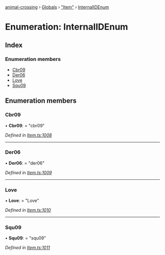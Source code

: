 [animal-crossing](../README.md) › [Globals](../globals.md) › ["Item"](../modules/_item_.md) › [InternalIDEnum](_item_.internalidenum.md)

# Enumeration: InternalIDEnum

## Index

### Enumeration members

* [Cbr09](_item_.internalidenum.md#cbr09)
* [Der06](_item_.internalidenum.md#der06)
* [Love](_item_.internalidenum.md#love)
* [Squ09](_item_.internalidenum.md#squ09)

## Enumeration members

###  Cbr09

• **Cbr09**: = "cbr09"

*Defined in [Item.ts:1008](https://github.com/Norviah/animal-crossing/blob/ac736df/module/types/Item.ts#L1008)*

___

###  Der06

• **Der06**: = "der06"

*Defined in [Item.ts:1009](https://github.com/Norviah/animal-crossing/blob/ac736df/module/types/Item.ts#L1009)*

___

###  Love

• **Love**: = "Love"

*Defined in [Item.ts:1010](https://github.com/Norviah/animal-crossing/blob/ac736df/module/types/Item.ts#L1010)*

___

###  Squ09

• **Squ09**: = "squ09"

*Defined in [Item.ts:1011](https://github.com/Norviah/animal-crossing/blob/ac736df/module/types/Item.ts#L1011)*
